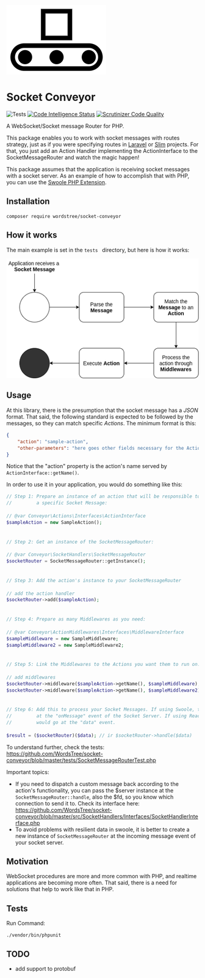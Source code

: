 ![Conveyor](./imgs/logo.png)

# Socket Conveyor

![Tests](https://github.com/WordsTree/socket-conveyor/workflows/Tests/badge.svg)
[![Code Intelligence Status](https://scrutinizer-ci.com/g/WordsTree/socket-conveyor/badges/code-intelligence.svg?b=master)](https://scrutinizer-ci.com/code-intelligence)
[![Scrutinizer Code Quality](https://scrutinizer-ci.com/g/WordsTree/socket-conveyor/badges/quality-score.png?b=master)](https://scrutinizer-ci.com/g/WordsTree/socket-conveyor/?branch=master)


A WebSocket/Socket message Router for PHP.

This package enables you to work with socket messages with routes strategy, just as if you were specifying routes in [Laravel](https://laravel.com/) or [Slim](https://www.slimframework.com/) projects. For that, you just add an Action Handler implementing the ActionInterface to the SocketMessageRouter and watch the magic happen!

This package assumes that the application is receiving socket messages with a socket server. As an example of how to accomplish that with PHP, you can use the [Swoole PHP Extension](https://www.swoole.co.uk/).



## Installation

```shell
composer require wordstree/socket-conveyor
```


## How it works

The main example is set in the `tests ` directory, but here is how it works:


![Conveyor Process](./imgs/conveyor-process.png)



## Usage

At this library, there is the presumption that the socket message has a *JSON* format. That said, the following standard is expected to be followed by the messages, so they can match specific *Actions*. The minimum format is this:

```json
{
    "action": "sample-action",
    "other-parameters": "here goes other fields necessary for the Actions processing..."
}
```

Notice that the "action" property  is the action's name served by `ActionInterface::getName()`.


In order to use it in your application, you would do something like this:

```php
// Step 1: Prepare an instance of an action that will be responsible to handle
//         a specific Socket Message:

// @var Conveyor\Actions\Interfaces\ActionInterface
$sampleAction = new SampleAction();


// Step 2: Get an instance of the SocketMessageRouter:

// @var Conveyor\SocketHandlers\SocketMessageRouter
$socketRouter = SocketMessageRouter::getInstance();


// Step 3: Add the action's instance to your SocketMessageRouter

// add the action handler
$socketRouter->add($sampleAction);


// Step 4: Prepare as many Middlewares as you need:

// @var Conveyor\ActionMiddlewares\Interfaces\MiddlewareInterface
$sampleMiddleware = new SampleMiddleware;
$sampleMiddleware2 = new SampleMiddleware2;


// Step 5: Link the Middlewares to the Actions you want them to run on.

// add middlewares
$socketRouter->middleware($sampleAction->getName(), $sampleMiddleware);
$socketRouter->middleware($sampleAction->getName(), $sampleMiddleware2);


// Step 6: Add this to process your Socket Messages. If using Swoole, this would go
//         at the "onMessage" event of the Socket Server. If using ReactPHP, this 
//         would go at the "data" event.

$result = ($socketRouter)($data); // ir $socketRouter->handle($data)
```

To understand further, check the tests: https://github.com/WordsTree/socket-conveyor/blob/master/tests/SocketMessageRouterTest.php

Important topics:

- If you need to dispatch a custom message back according to the action's functionality, you can pass the $server instance at the `SocketMessageRouter::handle`, also the $fd, so you know which connection to send it to. Check its interface here: https://github.com/WordsTree/socket-conveyor/blob/master/src/SocketHandlers/Interfaces/SocketHandlerInterface.php
- To avoid problems with resilient data in swoole, it is better to create a new instance of `SocketMessageRouter` at the incoming message event of your socket server.



## Motivation

WebSocket procedures are more and more common with PHP, and realtime applications are becoming more often. That said, there is a need for solutions that help to work like that in PHP.



## Tests

Run Command:

```shell
./vendor/bin/phpunit
```



## TODO

- add support to protobuf